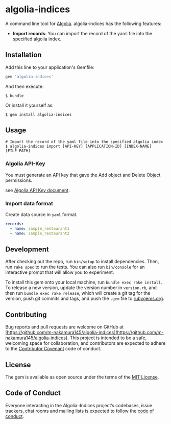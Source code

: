 # algolia-indices

A command line tool for [Algolia](https://www.algolia.com). algolia-indices has the following features:

* **Import records**: You can import the record of the yaml file into the specified algolia index.   

## Installation

Add this line to your application's Gemfile:

```ruby
gem 'algolia-indices'
```

And then execute:

    $ bundle

Or install it yourself as:

    $ gem install algolia-indices

## Usage

```
# Import the record of the yaml file into the specified algolia index
$ algolia-indices import [API-KEY] [APPLICATION-ID] [INDEX-NAME] [FILE-PATH]

```

### Algolia API-Key

You must generate an API key that gave the Add object and Delete Object permissions.

see [Algolia API Key document](https://www.algolia.com/doc/guides/security/api-keys/#api-key-restrictions).

### Import data format

Create data source in `yaml` format.

```yaml
records:
  - name: sample_restaurant1
  - name: sample_restaurant2

```

## Development

After checking out the repo, run `bin/setup` to install dependencies. Then, run `rake spec` to run the tests. You can also run `bin/console` for an interactive prompt that will allow you to experiment.

To install this gem onto your local machine, run `bundle exec rake install`. To release a new version, update the version number in `version.rb`, and then run `bundle exec rake release`, which will create a git tag for the version, push git commits and tags, and push the `.gem` file to [rubygems.org](https://rubygems.org).

## Contributing

Bug reports and pull requests are welcome on GitHub at [https://github.com/m-nakamura145/algolia-indices](https://github.com/m-nakamura145/algolia-indices). This project is intended to be a safe, welcoming space for collaboration, and contributors are expected to adhere to the [Contributor Covenant](http://contributor-covenant.org) code of conduct.

## License

The gem is available as open source under the terms of the [MIT License](https://opensource.org/licenses/MIT).

## Code of Conduct

Everyone interacting in the Algolia::Indices project’s codebases, issue trackers, chat rooms and mailing lists is expected to follow the [code of conduct](https://github.com/[USERNAME]/algolia-indices/blob/master/CODE_OF_CONDUCT.md).
